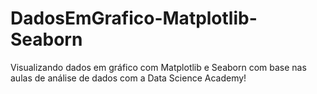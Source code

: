 # DadosEmGrafico-Matplotlib-Seaborn
Visualizando dados em gráfico com Matplotlib e Seaborn com base nas aulas de análise de dados com a Data Science Academy!
